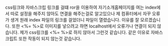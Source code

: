 css링크와 자바스크립 링크를 걸떄  ror을 이용하여 자기소개홈페이지를 여는 index에서 따로 설정을 해주지 않아도 연결을 해주는걸로 알고있으나 제 컴퓨터에서 자꾸 오류가 생겨 원래 index 파일의 링크를 걸었더니 파일이 열렸습니다.
이유를 잘 모르겠습니다.
또한 <%= %>로 이미지를 넣으려고 하면 localhost에서 오류가나  연결이 되지 않습니다. 제가 css링크를 <%= %>로 하지 않아서 그런것 같습니다. 
같은 이유로 자바스크립트 또한 작동이 되지 않는것 같습니다.